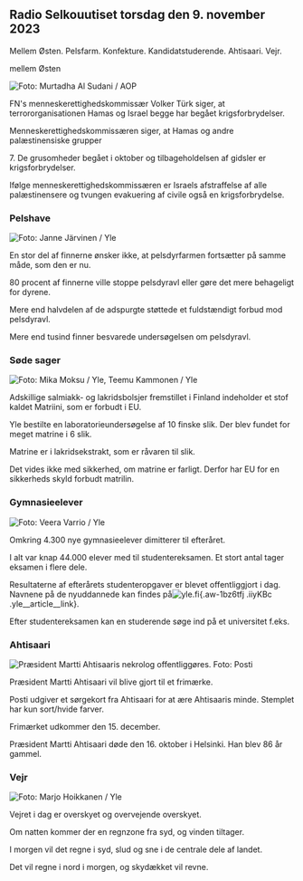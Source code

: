 ## Radio Selkouutiset torsdag den 9. november 2023

Mellem Østen. Pelsfarm. Konfekture. Kandidatstuderende. Ahtisaari. Vejr.

mellem Østen

![ Foto: Murtadha Al Sudani / AOP](https://images.cdn.yle.fi/image/upload/c_crop,h_3078,w_5472,x_0,y_570/ar_1.77777777777777777,c_fill_1_70,hpr_1_70,hpr_1_70,hpr.0/q_auto:eco/f_auto/fl_lossy/v1699096585/39-11958306546279b91a3b)

FN's menneskerettighedskommissær Volker Türk siger, at terrororganisationen Hamas og Israel begge har begået krigsforbrydelser.

Menneskerettighedskommissæren siger, at Hamas og andre palæstinensiske grupper

7\. De grusomheder begået i oktober og tilbageholdelsen af gidsler er krigsforbrydelser.

Ifølge menneskerettighedskommissæren er Israels afstraffelse af alle palæstinensere og tvungen evakuering af civile også en krigsforbrydelse.

### Pelshave

![ Foto: Janne Järvinen / Yle](https://images.cdn.yle.fi/image/upload/c_crop,h_4024,w_7154,x_3,y_757/ar_1.77777777777777777,c_fill,g_05,w_12r.d_12r.0/q_auto:eco/f_auto/fl_lossy/v1696520411/39-1181991651ed3e183fc7)

En stor del af finnerne ønsker ikke, at pelsdyrfarmen fortsætter på samme måde, som den er nu.

80 procent af finnerne ville stoppe pelsdyravl eller gøre det mere behageligt for dyrene.

Mere end halvdelen af de adspurgte støttede et fuldstændigt forbud mod pelsdyravl.

Mere end tusind finner besvarede undersøgelsen om pelsdyravl.

### Søde sager

![ Foto: Mika Moksu / Yle, Teemu Kammonen / Yle](https://images.cdn.yle.fi/image/upload/c_crop,h_1814,w_3217,x_0,y_0/ar_1.7777777777777777,c5_fill,g_faces,h,w_1200/dpr_1.0/q_auto:eco/f_auto/fl_lossy/v1699517933/39-1197951654c95aa03257)

Adskillige salmiakk- og lakridsbolsjer fremstillet i Finland indeholder et stof kaldet Matriini, som er forbudt i EU.

Yle bestilte en laboratorieundersøgelse af 10 finske slik. Der blev fundet for meget matrine i 6 slik.

Matrine er i lakridsekstrakt, som er råvaren til slik.

Det vides ikke med sikkerhed, om matrine er farligt. Derfor har EU for en sikkerheds skyld forbudt matrilin.

### Gymnasieelever

![ Foto: Veera Varrio / Yle](https://images.cdn.yle.fi/image/upload/c_crop,h_1080,w_1919,x_0,y_0/ar_1.7777777777777777,c_fill,g_faces,h_6270,.wdpr.0/q_auto:eco/f_auto/fl_lossy/v1699354150/39-11968216549e8120dbd8)

Omkring 4.300 nye gymnasieelever dimitterer til efteråret.

I alt var knap 44.000 elever med til studentereksamen. Et stort antal tager eksamen i flere dele.

Resultaterne af efterårets studenteropgaver er blevet offentliggjort i dag. Navnene på de nyuddannede kan findes på![yle.fi](https://yle.fi/a/74-20057938){.aw-1bz6tfj .iiyKBc .yle__article__link}.

Efter studentereksamen kan en studerende søge ind på et universitet f.eks.

### Ahtisaari

![Præsident Martti Ahtisaaris nekrolog offentliggøres. Foto: Posti](https://images.cdn.yle.fi/image/upload/c_crop,h_839,w_1497,x_0,y_0/ar_1.77777777777777777,c_fill,g_faces,h_675,w_1200:e/qr/f_auto/fl_lossy/v1699530416/39-1198123654cc6189c3ab)

Præsident Martti Ahtisaari vil blive gjort til et frimærke.

Posti udgiver et sørgekort fra Ahtisaari for at ære Ahtisaaris minde. Stemplet har kun sort/hvide farver.

Frimærket udkommer den 15. december.

Præsident Martti Ahtisaari døde den 16. oktober i Helsinki. Han blev 86 år gammel.

### Vejr

![ Foto: Marjo Hoikkanen / Yle](https://images.cdn.yle.fi/image/upload/c_crop,h_1080,w_1919,x_0,y_0/ar_1.7777777777777777,c_fill,g_faces,h_1_00,h_pr.0/q_auto:eco/f_auto/fl_lossy/v1699507570/39-1197896654c6d10b133e)

Vejret i dag er overskyet og overvejende overskyet.

Om natten kommer der en regnzone fra syd, og vinden tiltager.

I morgen vil det regne i syd, slud og sne i de centrale dele af landet.

Det vil regne i nord i morgen, og skydækket vil revne.